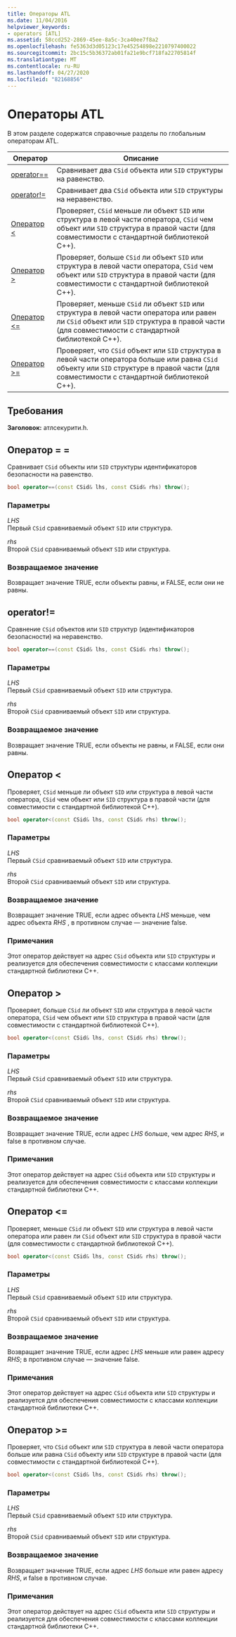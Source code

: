 ```yaml
---
title: Операторы ATL
ms.date: 11/04/2016
helpviewer_keywords:
- operators [ATL]
ms.assetid: 58ccd252-2869-45ee-8a5c-3ca40ee7f8a2
ms.openlocfilehash: fe5363d3d05123c17e45254898e2210797400022
ms.sourcegitcommit: 2bc15c5b36372ab01fa21e9bcf718fa22705814f
ms.translationtype: MT
ms.contentlocale: ru-RU
ms.lasthandoff: 04/27/2020
ms.locfileid: "82168856"
---
```

# <a name="atl-operators"></a>Операторы ATL

В этом разделе содержатся справочные разделы по глобальным операторам ATL.

|Оператор|Описание|
|--------------|-----------------|
|[operator==](#operator_eq_eq)|Сравнивает два `CSid` объекта или `SID` структуры на равенство.|
|[operator!=](#operator_neq)|Сравнивает два `CSid` объекта или `SID` структуры на неравенство.|
|[Оператор <](#operator_lt)|Проверяет, `CSid` меньше ли объект `SID` или структура в левой части оператора, `CSid` чем объект или `SID` структура в правой части (для совместимости с стандартной библиотекой C++).|
|[Оператор >](#operator_gt)|Проверяет, больше `CSid` ли объект `SID` или структура в левой части оператора, `CSid` чем объект или `SID` структура в правой части (для совместимости с стандартной библиотекой C++).|
|[Оператор <=](#operator_lt__eq)|Проверяет, меньше `CSid` ли объект `SID` или структура в левой части оператора или равен ли `CSid` объект или `SID` структура в правой части (для совместимости с стандартной библиотекой C++).|
|[Оператор >=](#operator_gt__eq)|Проверяет, что `CSid` объект или `SID` структура в левой части оператора больше или равна `CSid` объекту или `SID` структуре в правой части (для совместимости с стандартной библиотекой C++).|

## <a name="requirements"></a>Требования

**Заголовок:** атлсекурити.h.

## <a name="operator-"></a><a name="operator_eq_eq"></a>Оператор = =

Сравнивает `CSid` объекты или `SID` структуры идентификаторов безопасности на равенство.

```cpp
bool operator==(const CSid& lhs, const CSid& rhs) throw();
```

### <a name="parameters"></a>Параметры

*LHS*<br/>
Первый `CSid` сравниваемый объект `SID` или структура.

*rhs*<br/>
Второй `CSid` сравниваемый объект `SID` или структура.

### <a name="return-value"></a>Возвращаемое значение

Возвращает значение TRUE, если объекты равны, и FALSE, если они не равны.

## <a name="operator-"></a><a name="operator_neq"></a>operator!=

Сравнение `CSid` объектов или `SID` структур (идентификаторов безопасности) на неравенство.

```cpp
bool operator==(const CSid& lhs, const CSid& rhs) throw();
```

### <a name="parameters"></a>Параметры

*LHS*<br/>
Первый `CSid` сравниваемый объект `SID` или структура.

*rhs*<br/>
Второй `CSid` сравниваемый объект `SID` или структура.

### <a name="return-value"></a>Возвращаемое значение

Возвращает значение TRUE, если объекты не равны, и FALSE, если они равны.

## <a name="operator-"></a><a name="operator_lt"></a>Оператор <

Проверяет, `CSid` меньше ли объект `SID` или структура в левой части оператора, `CSid` чем объект или `SID` структура в правой части (для совместимости с стандартной библиотекой C++).

```cpp
bool operator<(const CSid& lhs, const CSid& rhs) throw();
```

### <a name="parameters"></a>Параметры

*LHS*<br/>
Первый `CSid` сравниваемый объект `SID` или структура.

*rhs*<br/>
Второй `CSid` сравниваемый объект `SID` или структура.

### <a name="return-value"></a>Возвращаемое значение

Возвращает значение TRUE, если адрес объекта *LHS* меньше, чем адрес объекта *RHS* , в противном случае — значение false.

### <a name="remarks"></a>Примечания

Этот оператор действует на адрес `CSid` объекта или `SID` структуры и реализуется для обеспечения совместимости с классами коллекции стандартной библиотеки C++.

## <a name="operator-"></a><a name="operator_gt"></a>Оператор >

Проверяет, больше `CSid` ли объект `SID` или структура в левой части оператора, `CSid` чем объект или `SID` структура в правой части (для совместимости с стандартной библиотекой C++).

```cpp
bool operator<(const CSid& lhs, const CSid& rhs) throw();
```

### <a name="parameters"></a>Параметры

*LHS*<br/>
Первый `CSid` сравниваемый объект `SID` или структура.

*rhs*<br/>
Второй `CSid` сравниваемый объект `SID` или структура.

### <a name="return-value"></a>Возвращаемое значение

Возвращает значение TRUE, если адрес *LHS* больше, чем адрес *RHS*, и false в противном случае.

### <a name="remarks"></a>Примечания

Этот оператор действует на адрес `CSid` объекта или `SID` структуры и реализуется для обеспечения совместимости с классами коллекции стандартной библиотеки C++.

## <a name="operator-"></a><a name="operator_lt__eq"></a>Оператор <=

Проверяет, меньше `CSid` ли объект `SID` или структура в левой части оператора или равен ли `CSid` объект или `SID` структура в правой части (для совместимости с стандартной библиотекой C++).

```cpp
bool operator<(const CSid& lhs, const CSid& rhs) throw();
```

### <a name="parameters"></a>Параметры

*LHS*<br/>
Первый `CSid` сравниваемый объект `SID` или структура.

*rhs*<br/>
Второй `CSid` сравниваемый объект `SID` или структура.

### <a name="return-value"></a>Возвращаемое значение

Возвращает значение TRUE, если адрес *LHS* меньше или равен адресу *RHS*; в противном случае — значение false.

### <a name="remarks"></a>Примечания

Этот оператор действует на адрес `CSid` объекта или `SID` структуры и реализуется для обеспечения совместимости с классами коллекции стандартной библиотеки C++.

## <a name="operator-"></a><a name="operator_gt__eq"></a>Оператор >=

Проверяет, что `CSid` объект или `SID` структура в левой части оператора больше или равна `CSid` объекту или `SID` структуре в правой части (для совместимости с стандартной библиотекой C++).

```cpp
bool operator<(const CSid& lhs, const CSid& rhs) throw();
```

### <a name="parameters"></a>Параметры

*LHS*<br/>
Первый `CSid` сравниваемый объект `SID` или структура.

*rhs*<br/>
Второй `CSid` сравниваемый объект `SID` или структура.

### <a name="return-value"></a>Возвращаемое значение

Возвращает значение TRUE, если адрес *LHS* больше или равен адресу *RHS*, и false в противном случае.

### <a name="remarks"></a>Примечания

Этот оператор действует на адрес `CSid` объекта или `SID` структуры и реализуется для обеспечения совместимости с классами коллекции стандартной библиотеки C++.
